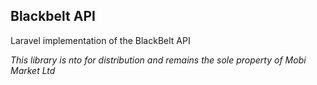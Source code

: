 ## Blackbelt API
Laravel implementation of the BlackBelt API

*This library is nto for distribution and remains the sole property of Mobi Market Ltd*